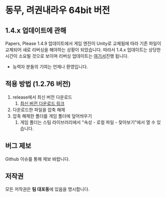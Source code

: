 # 동무, 려권내라우 64bit 버전

## 1.4.x 업데이트에 관해
Papers, Please 1.4.9 업데이트에서 게임 엔진이 Unity로 교체됨에 따라
기존 파일이 교체되어 새로 리버싱을 해야하는 상황이 되었습니다.
따라서 1.4.x 업데이트는 상당한 시간이 소요될 것으로 보이며
리버싱 업데이트는 [여기서](https://github.com/DuelitDev/ModsPlease)진행 됩니다.
+ 능력자 분들의 기여는 언제나 환영입니다.

## 적용 방법 (1.2.76 버전)
1. release에서 최신 버전 다운로드
    1. [최신 버전 다운로드 링크](https://github.com/DuelitDev/PapersPleaseDPRK/releases/download/1.2.76/1.2.76-fixed.zip)
3. 다운로드한 파일을 압축 해제
4. 압축 해제한 폴더를 게임 폴더에 덮어씌우기
    1. 게임 폴더는 스팀 라이브러리에서 "속성 - 로컬 파일 - 찾아보기"에서 열 수 있습니다.

## 버그 제보
Github 이슈를 통해 제보 바랍니다.

## 저작권
모든 저작권은 **팀 대포동**에 있음을 명시합니다.

